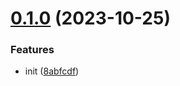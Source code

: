 # [0.1.0](https://github.com/ulivz/rspress-plugin-load-readme/compare/8abfcdf0e9d85b902303f9b715c4e8dfe9aad4ea...v0.1.0) (2023-10-25)


### Features

* init ([8abfcdf](https://github.com/ulivz/rspress-plugin-load-readme/commit/8abfcdf0e9d85b902303f9b715c4e8dfe9aad4ea))



